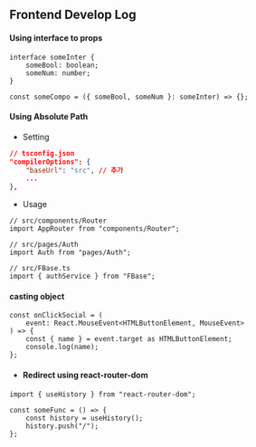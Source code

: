 ## Frontend Develop Log

#### Using interface to props

```tsx
interface someInter {
    someBool: boolean;
    someNum: number;
}

const someCompo = ({ someBool, someNum }: someInter) => {};
```

#### Using Absolute Path

-   Setting

```json
// tsconfig.json
"compilerOptions": {
    "baseUrl": "src", // 추가
    ...
},
```

-   Usage

```tsx
// src/components/Router
import AppRouter from "components/Router";

// src/pages/Auth
import Auth from "pages/Auth";

// src/FBase.ts
import { authService } from "FBase";
```

#### casting object

```tsx
const onClickSocial = (
    event: React.MouseEvent<HTMLButtonElement, MouseEvent>
) => {
    const { name } = event.target as HTMLButtonElement;
    console.log(name);
};
```

-   #### Redirect using react-router-dom

```tsx
import { useHistory } from "react-router-dom";

const someFunc = () => {
    const history = useHistory();
    history.push("/");
};
```

